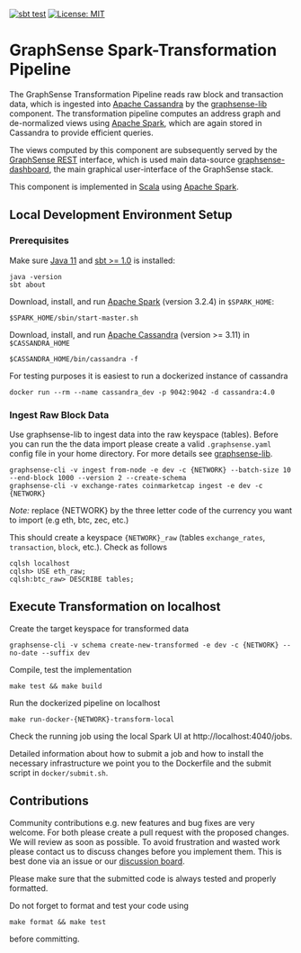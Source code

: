 [![sbt test](https://github.com/graphsense/graphsense-ethereum-transformation/actions/workflows/sbt_test.yml/badge.svg)](https://github.com/graphsense/graphsense-ethereum-transformation/actions/workflows/sbt_test.yml)
[![License: MIT](https://img.shields.io/badge/License-MIT-yellow.svg)](https://opensource.org/licenses/MIT)

# GraphSense Spark-Transformation Pipeline

The GraphSense Transformation Pipeline reads raw block and transaction data,
which is ingested into [Apache Cassandra][apache-cassandra]
by the [graphsense-lib][graphsense-lib] component.
The transformation pipeline computes an address graph and de-normalized views
using [Apache Spark][apache-spark], which are again stored in Cassandra to provide efficient queries.

The views computed by this component are subsequently served by the
[GraphSense REST][graphsense-rest] interface, which is used main data-source
[graphsense-dashboard][graphsense-dashboard], the main graphical user-interface of the GraphSense stack.

This component is implemented in [Scala][scala-lang] using
[Apache Spark][apache-spark].

## Local Development Environment Setup

### Prerequisites

Make sure [Java 11][java] and [sbt >= 1.0][scala-sbt] is installed:

    java -version
    sbt about

Download, install, and run [Apache Spark][apache-spark] (version 3.2.4)
in `$SPARK_HOME`:

    $SPARK_HOME/sbin/start-master.sh

Download, install, and run [Apache Cassandra][apache-cassandra]
(version >= 3.11) in `$CASSANDRA_HOME`

    $CASSANDRA_HOME/bin/cassandra -f

For testing purposes it is easiest to run a dockerized instance of cassandra

    docker run --rm --name cassandra_dev -p 9042:9042 -d cassandra:4.0

### Ingest Raw Block Data

Use graphsense-lib to ingest data into the raw keyspace (tables). Before you can run the the data import please create a valid ```.graphsense.yaml``` config file in your home directory. For more details see [graphsense-lib][graphsense-lib].

    graphsense-cli -v ingest from-node -e dev -c {NETWORK} --batch-size 10  --end-block 1000 --version 2 --create-schema
    graphsense-cli -v exchange-rates coinmarketcap ingest -e dev -c {NETWORK}

*Note:* replace {NETWORK} by the three letter code of the currency you want to import (e.g eth, btc, zec, etc.)

This should create a keyspace `{NETWORK}_raw` (tables `exchange_rates`,
`transaction`, `block`, etc.).
Check as follows

    cqlsh localhost
    cqlsh> USE eth_raw;
    cqlsh:btc_raw> DESCRIBE tables;

## Execute Transformation on localhost

Create the target keyspace for transformed data

    graphsense-cli -v schema create-new-transformed -e dev -c {NETWORK} --no-date --suffix dev

Compile, test the implementation

    make test && make build

Run the dockerized pipeline on localhost

    make run-docker-{NETWORK}-transform-local

Check the running job using the local Spark UI at http://localhost:4040/jobs. 

Detailed information about how to submit a job and how to install the necessary infrastructure we point you to the Dockerfile and the submit script in ```docker/submit.sh```.

## Contributions

Community contributions e.g. new features and bug fixes are very welcome. For both please create a pull request with the proposed changes. We will review as soon as possible. To avoid frustration and wasted work please contact us to discuss changes before you implement them. This is best done via an issue or our [discussion board](https://github.com/orgs/graphsense/discussions/).

Please make sure that the submitted code is always tested and properly formatted. 

Do not forget to format and test your code using 
```
make format && make test
```
before committing.

[graphsense-lib]: https://github.com/graphsense/graphsense-lib
[graphsense-dashboard]: https://github.com/graphsense/graphsense-dashboard
[graphsense-rest]: https://github.com/graphsense/graphsense-rest
[java]: https://adoptopenjdk.net
[scala-lang]: https://www.scala-lang.org
[scala-sbt]: http://www.scala-sbt.org
[dsbulk]: https://github.com/datastax/dsbulk
[apache-spark]: https://spark.apache.org/downloads.html
[apache-cassandra]: http://cassandra.apache.org


